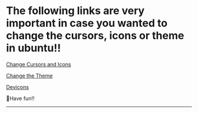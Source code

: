 # The following links are very important in case you wanted to change the cursors, icons or theme in ubuntu!!

[Change Cursors and Icons](https://www.youtube.com/watch?v=U_aQv74bHRQ&t=284s "Click")

[Change the Theme](https://www.youtube.com/watch?v=RbRiZ9ALtn0 "Click")

[Devicons](https://devicon.dev/)

:sparkling_heart:Have fun!!

---
